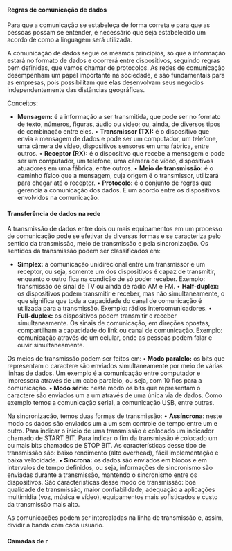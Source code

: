 #### Regras de comunicação de dados


Para que a comunicação se estabeleça de forma correta e para que as pessoas possam se entender, é necessário que seja estabelecido um acordo de como a linguagem será utilizada.

A comunicação de dados segue os mesmos princípios, só que a informação estará no formato de dados e ocorrerá entre dispositivos, seguindo regras bem definidas, que vamos chamar de protocolos. As redes de comunicação desempenham um papel importante na sociedade, e são fundamentais para as empresas, pois possibilitam que elas desenvolvam seus negócios independentemente das distâncias geográficas.

Conceitos:
- **Mensagem:** é a informação a ser transmitida, que pode ser no
formato de texto, números, figuras, áudio ou vídeo; ou, ainda, de
diversos tipos de combinação entre eles.
• **Transmissor (TX):** é o dispositivo que envia a mensagem de dados e pode ser um computador, um telefone, uma câmera de vídeo, dispositivos sensores em uma fábrica, entre outros.
• **Receptor (RX):** é o dispositivo que recebe a mensagem e pode
ser um computador, um telefone, uma câmera de vídeo, dispositivos atuadores em uma fábrica, entre outros.
• **Meio de transmissão:** é o caminho físico que a mensagem, cuja
origem é o transmissor, utilizará para chegar até o receptor.
• **Protocolo:** é o conjunto de regras que gerencia a comunicação
dos dados. É um acordo entre os dispositivos envolvidos na
comunicação.

#### Transferência de dados na rede
A transmissão de dados entre dois ou mais equipamentos em um processo de comunicação pode se efetivar de diversas formas e se caracteriza pelo sentido da transmissão, meio de transmissão e pela sincronização. Os sentidos da transmissão podem ser classificados em:

- **Simplex:** a comunicação unidirecional entre um transmissor e
um receptor, ou seja, somente um dos dispositivos é capaz de
transmitir, enquanto o outro fica na condição de só poder receber.
Exemplo: transmissão de sinal de TV ou ainda de rádio AM e FM.
• **Half-duplex:** os dispositivos podem transmitir e receber, mas não
simultaneamente, o que significa que toda a capacidade do canal
de comunicação é utilizada para a transmissão. Exemplo: rádios
intercomunicadores.
• **Full-duplex:** os dispositivos podem transmitir e receber simultaneamente. Os sinais de comunicação, em direções opostas, compartilham a capacidade do link ou canal de comunicação.
Exemplo: comunicação através de um celular, onde as pessoas
podem falar e ouvir simultaneamente.

Os meios de transmissão podem ser feitos em:
**• Modo paralelo:** os bits que representam o caractere são enviados
simultaneamente por meio de várias linhas de dados. Um exemplo é a comunicação entre computador e impressora através de
um cabo paralelo, ou seja, com 10 fios para a comunicação.
**• Modo série:** neste modo os bits que representam o caractere são enviados um a um através de uma única via de dados.
Como exemplo temos a comunicação serial, a comunicação USB, entre outras.

Na sincronização, temos duas formas de transmissão:
• **Assíncrona**: neste modo os dados são enviados um a um sem
controle de tempo entre um e outro. Para indicar o início de uma
transmissão é colocado um indicador chamado de START BIT.
Para indicar o fim da transmissão é colocado um ou mais bits
chamados de STOP BIT. As características desse tipo de transmissão são: baixo rendimento (alto overhead), fácil implementação e baixa velocidade.
• **Síncrona:** os dados são enviados em blocos e em intervalos de
tempo definidos, ou seja, informações de sincronismo são enviadas durante a transmissão, mantendo o sincronismo entre os
dispositivos. São características desse modo de transmissão:
boa qualidade de transmissão, maior confiabilidade, adequação
a aplicações multimídia (voz, música e vídeo), equipamentos
mais sofisticados e custo da transmissão mais alto.

As comunicações podem ser intercaladas na linha de transmissão e, assim, dividir a banda com cada usuário.

#### Camadas de r